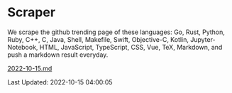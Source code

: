 # Scraper

We scrape the github trending page of these languages: Go, Rust, Python, Ruby, C++, C, Java, Shell, Makefile, Swift, Objective-C, Kotlin, Jupyter-Notebook, HTML, JavaScript, TypeScript, CSS, Vue, TeX, Markdown, and push a markdown result everyday.

[2022-10-15.md](https://github.com/yangwenmai/github-trending-backup/blob/master/2022-10-15.md)

Last Updated: 2022-10-15 04:00:05